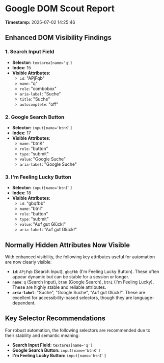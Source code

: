# Google DOM Scout Report

**Timestamp:** 2025-07-02 14:25:46

## Enhanced DOM Visibility Findings

### 1. Search Input Field
- **Selector:** `textarea[name='q']`
- **Index:** 15
- **Visible Attributes:**
  - `id`: "APjFqb"
  - `name`: "q"
  - `role`: "combobox"
  - `aria-label`: "Suche"
  - `title`: "Suche"
  - `autocomplete`: "off"

### 2. Google Search Button
- **Selector:** `input[name='btnK']`
- **Index:** 17
- **Visible Attributes:**
  - `name`: "btnK"
  - `role`: "button"
  - `type`: "submit"
  - `value`: "Google Suche"
  - `aria-label`: "Google Suche"

### 3. I'm Feeling Lucky Button
- **Selector:** `input[name='btnI']`
- **Index:** 18
- **Visible Attributes:**
  - `id`: "gbqfbb"
  - `name`: "btnI"
  - `role`: "button"
  - `type`: "submit"
  - `value`: "Auf gut Glück!"
  - `aria-label`: "Auf gut Glück!"

## Normally Hidden Attributes Now Visible

With enhanced visibility, the following key attributes useful for automation are now clearly visible:

- **`id`**: `APjFqb` (Search Input), `gbqfbb` (I'm Feeling Lucky Button). These often appear dynamic but can be stable for a session or longer.
- **`name`**: `q` (Search Input), `btnK` (Google Search), `btnI` (I'm Feeling Lucky). These are highly stable and reliable attributes.
- **`aria-label`**: "Suche", "Google Suche", "Auf gut Glück!". These are excellent for accessibility-based selectors, though they are language-dependent.

## Key Selector Recommendations

For robust automation, the following selectors are recommended due to their stability and semantic meaning:

- **Search Input Field:** `textarea[name='q']`
- **Google Search Button:** `input[name='btnK']`
- **I'm Feeling Lucky Button:** `input[name='btnI']`